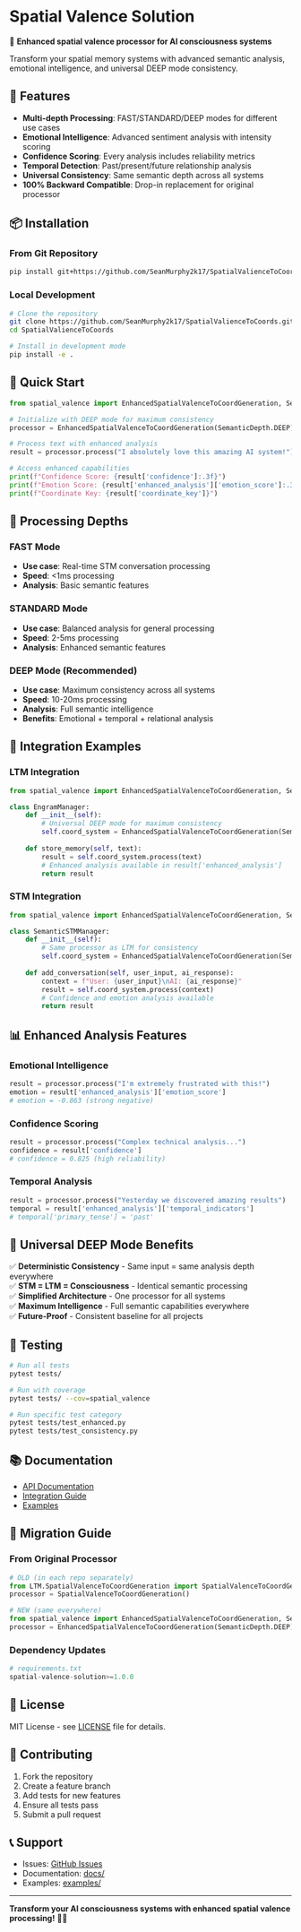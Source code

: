 # Spatial Valence Solution

🧠 **Enhanced spatial valence processor for AI consciousness systems**

Transform your spatial memory systems with advanced semantic analysis, emotional intelligence, and universal DEEP mode consistency.

## 🚀 Features

- **Multi-depth Processing**: FAST/STANDARD/DEEP modes for different use cases
- **Emotional Intelligence**: Advanced sentiment analysis with intensity scoring
- **Confidence Scoring**: Every analysis includes reliability metrics
- **Temporal Detection**: Past/present/future relationship analysis
- **Universal Consistency**: Same semantic depth across all systems
- **100% Backward Compatible**: Drop-in replacement for original processor

## 📦 Installation

### From Git Repository
```bash
pip install git+https://github.com/SeanMurphy2k17/SpatialValienceToCoords.git
```

### Local Development
```bash
# Clone the repository
git clone https://github.com/SeanMurphy2k17/SpatialValienceToCoords.git
cd SpatialValienceToCoords

# Install in development mode
pip install -e .
```

## 🎯 Quick Start

```python
from spatial_valence import EnhancedSpatialValenceToCoordGeneration, SemanticDepth

# Initialize with DEEP mode for maximum consistency
processor = EnhancedSpatialValenceToCoordGeneration(SemanticDepth.DEEP)

# Process text with enhanced analysis
result = processor.process("I absolutely love this amazing AI system!")

# Access enhanced capabilities
print(f"Confidence Score: {result['confidence']:.3f}")
print(f"Emotion Score: {result['enhanced_analysis']['emotion_score']:.3f}")
print(f"Coordinate Key: {result['coordinate_key']}")
```

## 🧠 Processing Depths

### FAST Mode
- **Use case**: Real-time STM conversation processing
- **Speed**: <1ms processing
- **Analysis**: Basic semantic features

### STANDARD Mode  
- **Use case**: Balanced analysis for general processing
- **Speed**: 2-5ms processing
- **Analysis**: Enhanced semantic features

### DEEP Mode (Recommended)
- **Use case**: Maximum consistency across all systems
- **Speed**: 10-20ms processing  
- **Analysis**: Full semantic intelligence
- **Benefits**: Emotional + temporal + relational analysis

## 🔧 Integration Examples

### LTM Integration
```python
from spatial_valence import EnhancedSpatialValenceToCoordGeneration, SemanticDepth

class EngramManager:
    def __init__(self):
        # Universal DEEP mode for maximum consistency
        self.coord_system = EnhancedSpatialValenceToCoordGeneration(SemanticDepth.DEEP)
    
    def store_memory(self, text):
        result = self.coord_system.process(text)
        # Enhanced analysis available in result['enhanced_analysis']
        return result
```

### STM Integration
```python
from spatial_valence import EnhancedSpatialValenceToCoordGeneration, SemanticDepth

class SemanticSTMManager:
    def __init__(self):
        # Same processor as LTM for consistency
        self.coord_system = EnhancedSpatialValenceToCoordGeneration(SemanticDepth.DEEP)
    
    def add_conversation(self, user_input, ai_response):
        context = f"User: {user_input}\nAI: {ai_response}"
        result = self.coord_system.process(context)
        # Confidence and emotion analysis available
        return result
```

## 📊 Enhanced Analysis Features

### Emotional Intelligence
```python
result = processor.process("I'm extremely frustrated with this!")
emotion = result['enhanced_analysis']['emotion_score']
# emotion = -0.863 (strong negative)
```

### Confidence Scoring
```python
result = processor.process("Complex technical analysis...")
confidence = result['confidence']
# confidence = 0.825 (high reliability)
```

### Temporal Analysis
```python
result = processor.process("Yesterday we discovered amazing results")
temporal = result['enhanced_analysis']['temporal_indicators']
# temporal['primary_tense'] = 'past'
```

## 🎯 Universal DEEP Mode Benefits

✅ **Deterministic Consistency** - Same input = same analysis depth everywhere  
✅ **STM = LTM = Consciousness** - Identical semantic processing  
✅ **Simplified Architecture** - One processor for all systems  
✅ **Maximum Intelligence** - Full semantic capabilities everywhere  
✅ **Future-Proof** - Consistent baseline for all projects  

## 🧪 Testing

```bash
# Run all tests
pytest tests/

# Run with coverage
pytest tests/ --cov=spatial_valence

# Run specific test category
pytest tests/test_enhanced.py
pytest tests/test_consistency.py
```

## 📚 Documentation

- [API Documentation](docs/API.md)
- [Integration Guide](docs/INTEGRATION_GUIDE.md)
- [Examples](examples/)

## 🔄 Migration Guide

### From Original Processor
```python
# OLD (in each repo separately)
from LTM.SpatialValenceToCoordGeneration import SpatialValenceToCoordGeneration
processor = SpatialValenceToCoordGeneration()

# NEW (same everywhere)
from spatial_valence import EnhancedSpatialValenceToCoordGeneration, SemanticDepth
processor = EnhancedSpatialValenceToCoordGeneration(SemanticDepth.DEEP)
```

### Dependency Updates
```python
# requirements.txt
spatial-valence-solution>=1.0.0
```

## 📄 License

MIT License - see [LICENSE](LICENSE) file for details.

## 🚀 Contributing

1. Fork the repository
2. Create a feature branch
3. Add tests for new features
4. Ensure all tests pass
5. Submit a pull request

## 📞 Support

- Issues: [GitHub Issues](https://github.com/SeanMurphy2k17/SpatialValienceToCoords/issues)
- Documentation: [docs/](docs/)
- Examples: [examples/](examples/)

---

**Transform your AI consciousness systems with enhanced spatial valence processing!** 🧠✨ 